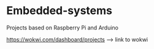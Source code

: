 # Embedded-systems
Projects based on Raspberry Pi and Arduino

https://wokwi.com/dashboard/projects --> link to wokwi
